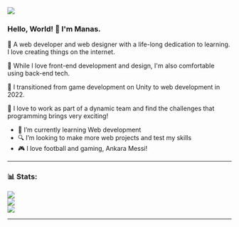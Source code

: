 ![](https://komarev.com/ghpvc/?username=manasjhamj&color=brightgreen&style=for-the-badge)
### Hello, World! 👋 I'm Manas.
🚀 A web developer and web designer with a life-long dedication to learning. I love creating things on the internet.

🚀 While I love front-end development and design, I'm also comfortable using back-end tech.

🚀 I transitioned from game development on Unity to web development in 2022. 

🚀 I love to work as part of a dynamic team and find the challenges that programming brings very exciting!

- 🌱 I’m currently learning Web development
- 🔍 I’m looking to make more web projects and test my skills
- 🎮 I love football and gaming, Ankara Messi!

<hr />

### 📊 Stats:
![](https://github-readme-stats.vercel.app/api/top-langs/?username=ManasJhaMJ&theme=dark&hide_border=false&include_all_commits=false&count_private=false&layout=compact)<br/>
![](https://github-readme-stats.vercel.app/api?username=ManasJhaMJ&theme=dark&hide_border=false&include_all_commits=false&count_private=false)<br/>
![](https://github-readme-streak-stats.herokuapp.com/?user=ManasJhaMJ&theme=dark&hide_border=false)
<hr />

